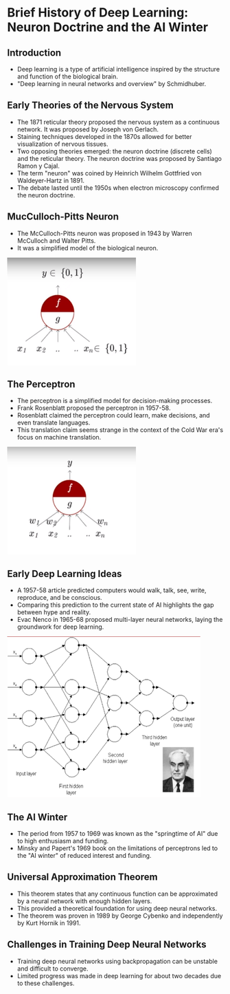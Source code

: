 # Brief History of Deep Learning: Neuron Doctrine and the AI Winter

## Introduction

* Deep learning is a type of artificial intelligence inspired by the structure and function of the biological brain.
* "Deep learning in neural networks and overview" by Schmidhuber.

## Early Theories of the Nervous System

* The 1871 reticular theory proposed the nervous system as a continuous network. It was proposed by Joseph von Gerlach.
* Staining techniques developed in the 1870s allowed for better visualization of nervous tissues.
* Two opposing theories emerged: the neuron doctrine (discrete cells) and the reticular theory. The neuron doctrine was proposed by Santiago Ramon y Cajal.
* The term "neuron" was coined by Heinrich Wilhelm Gottfried von Waldeyer-Hartz in 1891.
* The debate lasted until the 1950s when electron microscopy confirmed the neuron doctrine.

## MucCulloch-Pitts Neuron

* The McCulloch-Pitts neuron was proposed in 1943 by Warren McCulloch and Walter Pitts.
* It was a simplified model of the biological neuron.

<img src="./McCullch Pitts Neuron.png" width="300" height="250">

## The Perceptron

* The perceptron is a simplified model for decision-making processes.
* Frank Rosenblatt proposed the perceptron in 1957-58.
* Rosenblatt claimed the perceptron could learn, make decisions, and even translate languages.
* This translation claim seems strange in the context of the Cold War era's focus on machine translation.

<img src="./Perceptron.png" width="300" height="250">

## Early Deep Learning Ideas

* A 1957-58 article predicted computers would walk, talk, see, write, reproduce, and be conscious.
* Comparing this prediction to the current state of AI highlights the gap between hype and reality.
* Evac Nenco in 1965-68 proposed multi-layer neural networks, laying the groundwork for deep learning.

<img src="./Multilayered Perceptron.png" width="450" height="375">

## The AI Winter

* The period from 1957 to 1969 was known as the "springtime of AI" due to high enthusiasm and funding.
* Minsky and Papert's 1969 book on the limitations of perceptrons led to the "AI winter" of reduced interest and funding.

## Universal Approximation Theorem

* This theorem states that any continuous function can be approximated by a neural network with enough hidden layers.
* This provided a theoretical foundation for using deep neural networks.
* The theorem was proven in 1989 by George Cybenko and independently by Kurt Hornik in 1991.

## Challenges in Training Deep Neural Networks

* Training deep neural networks using backpropagation can be unstable and difficult to converge.
* Limited progress was made in deep learning for about two decades due to these challenges.
